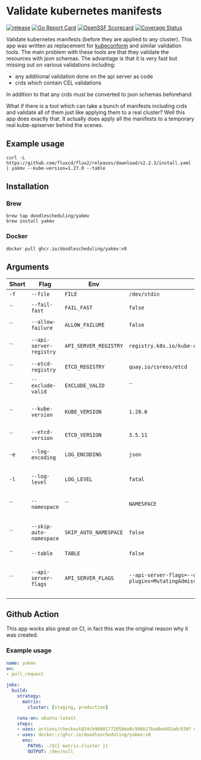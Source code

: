 # Validate kubernetes manifests
[![release](https://github.com/doodlescheduling/yakmv/actions/workflows/release.yaml/badge.svg)](https://github.com/doodlescheduling/yakmv/actions/workflows/release.yaml)
[![Go Report Card](https://goreportcard.com/badge/github.com/doodlescheduling/yakmv)](https://goreportcard.com/report/github.com/doodlescheduling/yakmv)
[![OpenSSF Scorecard](https://api.securityscorecards.dev/projects/github.com/DoodleScheduling/yakmv/badge)](https://api.securityscorecards.dev/projects/github.com/DoodleScheduling/yakmv)
[![Coverage Status](https://coveralls.io/repos/github/DoodleScheduling/yakmv/badge.svg?branch=master)](https://coveralls.io/github/DoodleScheduling/yakmv?branch=master)

Validate kubernetes manifests (before they are applied to any cluster).
This app was written as replacement for [kubeconform](https://github.com/yannh/kubeconform) and similar validation tools.
The main problem with these tools are that they validate the resources with json schemas. 
The advantage is that it is very fast but missing out on various validations including:

* any additional validation done on the api server as code
* crds which contain CEL validations

In addition to that any crds must be converted to json schemas beforehand.

What if there is a tool which can take a bunch of manifests including crds and validate all of them just like applying them
to a real cluster? Well this app does exactly that.
It actually does apply all the manifests to a temporary real kube-apiserver behind the scenes.

## Example usage

```
curl -L https://github.com/fluxcd/flux2/releases/download/v2.2.3/install.yaml | yakmv --kube-version=1.27.0 --table
```

## Installation

### Brew
```
brew tap doodlescheduling/yakmv
brew install yakmv
```

### Docker
```
docker pull ghcr.io/doodlescheduling/yakmv:v0
```

## Arguments

| Short | Flag  | Env | Default | Description |
| ------------- | ------------- | ------------- | ------------- | ------------- |
| `-f` | `--file`  | `FILE` | `/dev/stdin` | Path to input |
| `` | `--fail-fast`  | `FAIL_FAST` | `false` | Exit early if an error occured |
| `` | `--allow-failure`  | `ALLOW_FAILURE` | `false` | Do not exit > 0 if an error occured |
| `` | `--api-server-registry`  | `API_SERVER_REGISTRY` | `registry.k8s.io/kube-apiserver` | OCI registry for pulling the kube-apiserver image |
| `` | `--etcd-registry`  | `ETCD_REGISTRY` | `quay.io/coreos/etcd` | OCI registry for pulling the etcd image |
| `` | `--exclude-valid`  | `EXCLUDE_VALID` | `` | Only included invalid manifests in the output |
| `` | `--kube-version`  | `KUBE_VERSION` | `1.28.0` | Kubernetes version, for instead 1.27.0. If not set the latest stable one is used |
| `` | `--etcd-version`  | `ETCD_VERSION` | `3.5.11` | The version for etcd |
| `-e` | `--log-encoding`  | `LOG_ENCODING` | `json` | Define the log format (default is json) [json,console] |
| `-l` | `--log-level`  | `LOG_LEVEL` | `fatal` | Define the log level (default is warning) [debug,info,warn,error] |
| `` | `--namespace`  | `` | `NAMESPACE` | Default namespace to apply to resources without a namespace |
| `` | `--skip-auto-namespace`  | `SKIP_AUTO_NAMESPACE` | `false` | Do not create a namespace if it does not exists yet while validating a resource |
| `` | `--table`  | `TABLE` | `false` |  |
| `` | `--api-server-flags`  | `API_SERVER_FLAGS` | `--api-server-flags=--disable-admission-plugins=MutatingAdmissionWebhook,ValidatingAdmissionPolicy,ValidatingAdmissionWebhook` | Set additional kube-apiserver flags. (Note: If set by env the arguments need to be delimited by `;`) |


## Github Action

This app works also great on CI, in fact this was the original reason why it was created.

### Example usage

```yaml
name: yakmv
on:
- pull_request

jobs:
  build:
    strategy:
      matrix:
        cluster: [staging, production]

    runs-on: ubuntu-latest
    steps:
    - uses: actions/checkout@24cb9080177205b6e8c946b17badbe402adc938f # v3.4.0
    - uses: docker://ghcr.io/doodlescheduling/yakmv:v0
      env:
        PATHS: ./${{ matrix.cluster }}
        OUTPUT: /dev/null
```